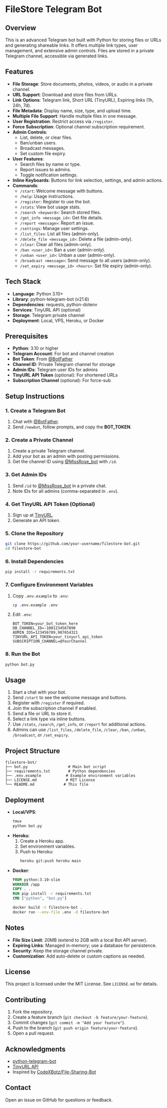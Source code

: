 # FileStore Telegram Bot

## Overview
This is an advanced Telegram bot built with Python for storing files or URLs and generating shareable links. It offers multiple link types, user management, and extensive admin controls. Files are stored in a private Telegram channel, accessible via generated links.

## Features
- **File Storage**: Store documents, photos, videos, or audio in a private channel.
- **URL Support**: Download and store files from URLs.
- **Link Options**: Telegram link, Short URL (TinyURL), Expiring links (1h, 24h, 7d).
- **File Metadata**: Display name, size, type, and upload time.
- **Multiple File Support**: Handle multiple files in one message.
- **User Registration**: Restrict access via `/register`.
- **Force Subscription**: Optional channel subscription requirement.
- **Admin Controls**:
  - List, delete, or clear files.
  - Ban/unban users.
  - Broadcast messages.
  - Set custom file expiry.
- **User Features**:
  - Search files by name or type.
  - Report issues to admins.
  - Toggle notification settings.
- **Inline Keyboards**: Buttons for link selection, settings, and admin actions.
- **Commands**:
  - `/start`: Welcome message with buttons.
  - `/help`: Usage instructions.
  - `/register`: Register to use the bot.
  - `/stats`: View bot usage stats.
  - `/search <keyword>`: Search stored files.
  - `/get_info <message_id>`: Get file details.
  - `/report <message>`: Report an issue.
  - `/settings`: Manage user settings.
  - `/list_files`: List all files (admin-only).
  - `/delete_file <message_id>`: Delete a file (admin-only).
  - `/clear`: Clear all files (admin-only).
  - `/ban <user_id>`: Ban a user (admin-only).
  - `/unban <user_id>`: Unban a user (admin-only).
  - `/broadcast <message>`: Send message to all users (admin-only).
  - `/set_expiry <message_id> <hours>`: Set file expiry (admin-only).

## Tech Stack
- **Language**: Python 3.10+
- **Library**: python-telegram-bot (v21.6)
- **Dependencies**: requests, python-dotenv
- **Services**: TinyURL API (optional)
- **Storage**: Telegram private channel
- **Deployment**: Local, VPS, Heroku, or Docker

## Prerequisites
- **Python**: 3.10 or higher
- **Telegram Account**: For bot and channel creation
- **Bot Token**: From [@BotFather](https://t.me/BotFather)
- **Channel ID**: Private Telegram channel for storage
- **Admin IDs**: Telegram user IDs for admins
- **TinyURL API Token** (optional): For shortened URLs
- **Subscription Channel** (optional): For force-sub

## Setup Instructions

### 1. Create a Telegram Bot
1. Chat with [@BotFather](https://t.me/BotFather).
2. Send `/newbot`, follow prompts, and copy the **BOT_TOKEN**.

### 2. Create a Private Channel
1. Create a private Telegram channel.
2. Add your bot as an admin with posting permissions.
3. Get the channel ID using [@MissRose_bot](https://t.me/MissRose_bot) with `/id`.

### 3. Get Admin IDs
1. Send `/id` to [@MissRose_bot](https://t.me/MissRose_bot) in a private chat.
2. Note IDs for all admins (comma-separated in `.env`).

### 4. Get TinyURL API Token (Optional)
1. Sign up at [TinyURL](https://tinyurl.com/app/dev).
2. Generate an API token.

### 5. Clone the Repository
```bash
git clone https://github.com/your-username/filestore-bot.git
cd filestore-bot
```

### 6. Install Dependencies
```bash
pip install -r requirements.txt
```

### 7. Configure Environment Variables
1. Copy `.env.example` to `.env`:
   ```bash
   cp .env.example .env
   ```
2. Edit `.env`:
   ```
   BOT_TOKEN=your_bot_token_here
   DB_CHANNEL_ID=-1001234567890
   ADMIN_IDS=123456789,987654321
   TINYURL_API_TOKEN=your_tinyurl_api_token
   SUBSCRIPTION_CHANNEL=@YourChannel
   ```

### 8. Run the Bot
```bash
python bot.py
```

## Usage
1. Start a chat with your bot.
2. Send `/start` to see the welcome message and buttons.
3. Register with `/register` if required.
4. Join the subscription channel if enabled.
5. Send a file or URL to store it.
6. Select a link type via inline buttons.
7. Use `/stats`, `/search`, `/get_info`, or `/report` for additional actions.
8. Admins can use `/list_files`, `/delete_file`, `/clear`, `/ban`, `/unban`, `/broadcast`, or `/set_expiry`.

## Project Structure
```
filestore-bot/
├── bot.py                  # Main bot script
├── requirements.txt        # Python dependencies
├── .env.example           # Example environment variables
├── LICENSE.md             # MIT License
└── README.md             # This file
```

## Deployment
- **Local/VPS**:
  ```bash
  tmux
  python bot.py
  ```
- **Heroku**:
  1. Create a Heroku app.
  2. Set environment variables.
  3. Push to Heroku:
     ```bash
     heroku git:push heroku main
     ```
- **Docker**:
  ```dockerfile
  FROM python:3.10-slim
  WORKDIR /app
  COPY . .
  RUN pip install -r requirements.txt
  CMD ["python", "bot.py"]
  ```
  ```bash
  docker build -t filestore-bot .
  docker run --env-file .env -d filestore-bot
  ```

## Notes
- **File Size Limit**: 20MB (extend to 2GB with a local Bot API server).
- **Expiring Links**: Managed in-memory; use a database for persistence.
- **Security**: Keep the storage channel private.
- **Customization**: Add auto-delete or custom captions as needed.

## License
This project is licensed under the MIT License. See `LICENSE.md` for details.

## Contributing
1. Fork the repository.
2. Create a feature branch (`git checkout -b feature/your-feature`).
3. Commit changes (`git commit -m "Add your feature"`).
4. Push to the branch (`git push origin feature/your-feature`).
5. Open a pull request.

## Acknowledgments
- [python-telegram-bot](https://python-telegram-bot.readthedocs.io/)
- [TinyURL API](https://tinyurl.com/app/dev)
- Inspired by [CodeXBotz/File-Sharing-Bot](https://github.com/CodeXBotz/File-Sharing-Bot)

## Contact
Open an issue on GitHub for questions or feedback.